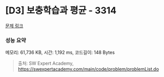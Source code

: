 # [D3] 보충학습과 평균 - 3314 

[문제 링크](https://swexpertacademy.com/main/code/problem/problemDetail.do?contestProbId=AWBnA2jaxDsDFAWr) 

### 성능 요약

메모리: 61,736 KB, 시간: 1,192 ms, 코드길이: 148 Bytes



> 출처: SW Expert Academy, https://swexpertacademy.com/main/code/problem/problemList.do